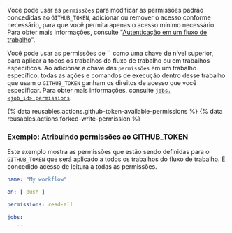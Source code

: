 Você pode usar as `permissões` para modificar as permissões padrão concedidas ao `GITHUB_TOKEN`, adicionar ou remover o acesso conforme necessário, para que você permita apenas o acesso mínimo necessário. Para obter mais informações, consulte "[Autenticação em um fluxo de trabalho](/actions/reference/authentication-in-a-workflow#permissions-for-the-github_token)".

Você pode usar as permissões de `` como uma chave de nível superior, para aplicar a todos os trabalhos do fluxo de trabalho ou em trabalhos específicos. Ao adicionar a chave das `permissões` em um trabalho específico, todas as ações e comandos de execução dentro desse trabalho que usam o `GITHUB_TOKEN` ganham os direitos de acesso que você especificar.  Para obter mais informações, consulte [`jobs.<job_id>.permissions`](/actions/using-workflows/workflow-syntax-for-github-actions#jobsjob_idpermissions).

{% data reusables.actions.github-token-available-permissions %}
{% data reusables.actions.forked-write-permission %}

### Exemplo: Atribuindo permissões ao GITHUB_TOKEN

Este exemplo mostra as permissões que estão sendo definidas para o `GITHUB_TOKEN` que será aplicado a todos os trabalhos do fluxo de trabalho. É concedido acesso de leitura a todas as permissões.

```yaml
name: "My workflow"

on: [ push ]

permissions: read-all

jobs:
  ...
```

